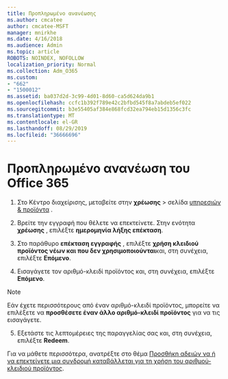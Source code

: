 ```yaml
---
title: Προπληρωμένο ανανέωσης
ms.author: cmcatee
author: cmcatee-MSFT
manager: mnirkhe
ms.date: 4/16/2018
ms.audience: Admin
ms.topic: article
ROBOTS: NOINDEX, NOFOLLOW
localization_priority: Normal
ms.collection: Adm_O365
ms.custom:
- "662"
- "1500012"
ms.assetid: ba037d2d-3c99-4d01-8d60-ca5d624da9b1
ms.openlocfilehash: ccfc1b392f789e42c2bfbd545f8a7abdeb5ef022
ms.sourcegitcommit: b3e55405af384e868fcd32ea794eb15d1356c3fc
ms.translationtype: MT
ms.contentlocale: el-GR
ms.lasthandoff: 08/29/2019
ms.locfileid: "36666696"
---
```

# <a name="prepaid-office-365-renewal"></a>Προπληρωμένο ανανέωση του Office 365

1. Στο Κέντρο διαχείρισης, μεταβείτε στην **χρέωσης** \> σελίδα [υπηρεσιών & προϊόντα](https://go.microsoft.com/fwlink/p/?linkid=842054) .

2. Βρείτε την εγγραφή που θέλετε να επεκτείνετε. Στην ενότητα **χρέωσης** , επιλέξτε **ημερομηνία λήξης επέκταση**.

3. Στο παράθυρο **επέκταση εγγραφής** , επιλέξτε **χρήση κλειδιού προϊόντος νέων και που δεν χρησιμοποιούνται**και, στη συνέχεια, επιλέξτε **Επόμενο**.

4. Εισαγάγετε τον αριθμό-κλειδί προϊόντος και, στη συνέχεια, επιλέξτε **Επόμενο**.

> [!NOTE]
> Εάν έχετε περισσότερους από έναν αριθμό-κλειδί προϊόντος, μπορείτε να επιλέξετε να **προσθέσετε έναν άλλο αριθμό-κλειδί προϊόντος** για να τις εισαγάγετε.

5. Εξετάστε τις λεπτομέρειες της παραγγελίας σας και, στη συνέχεια, επιλέξτε **Redeem**.

Για να μάθετε περισσότερα, ανατρέξτε στο θέμα [Προσθήκη αδειών να ή να επεκτείνετε μια συνδρομή καταβάλλεται για τη χρήση του αριθμού-κλειδιού προϊόντος](https://docs.microsoft.com/office365/admin/misc/add-licenses-using-product-key).